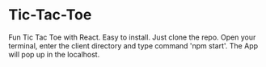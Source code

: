 # Tic-Tac-Toe
Fun Tic Tac Toe with React.
Easy to install. Just clone the repo. Open your terminal, enter the client directory and type command 'npm start'. The App will pop up in the localhost.
